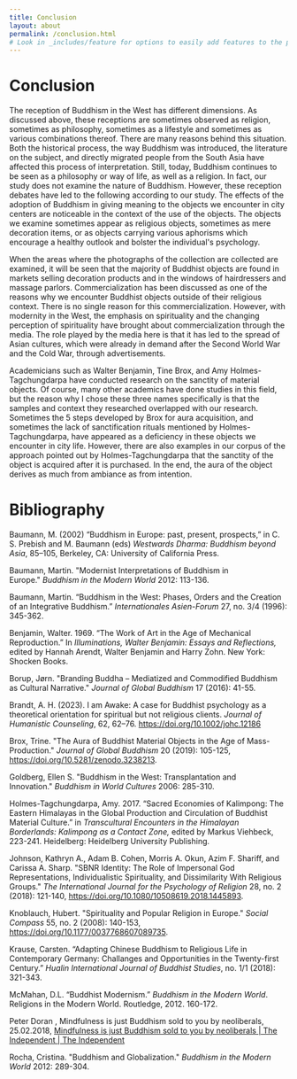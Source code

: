 ```yaml
---
title: Conclusion
layout: about
permalink: /conclusion.html
# Look in _includes/feature for options to easily add features to the page
---
```


# Conclusion 

The reception of Buddhism in the West has different dimensions. As discussed above, these receptions are sometimes observed as religion, sometimes as philosophy, sometimes as a lifestyle and sometimes as various combinations thereof. There are many reasons behind this situation. Both the historical process, the way Buddhism was introduced, the literature on the subject, and directly migrated people from the South Asia have affected this process of interpretation. Still, today, Buddhism continues to be seen as a philosophy or way of life, as well as a religion. In fact, our study does not examine the nature of Buddhism. However, these reception debates have led to the following according to our study. The effects of the adoption of Buddhism in giving meaning to the objects we encounter in city centers are noticeable in the context of the use of the objects. The objects we examine sometimes appear as religious objects, sometimes as mere decoration items, or as objects carrying various aphorisms which encourage a healthy outlook and bolster the individual's psychology.

When the areas where the photographs of the collection are collected are examined, it will be seen that the majority of Buddhist objects are found in markets selling decoration products and in the windows of hairdressers and massage parlors. Commercialization has been discussed as one of the reasons why we encounter Buddhist objects outside of their religious context. There is no single reason for this commercialization. However, with modernity in the West, the emphasis on spirituality and the changing perception of spirituality have brought about commercialization through the media. The role played by the media here is that it has led to the spread of Asian cultures, which were already in demand after the Second World War and the Cold War, through advertisements.

Academicians such as Walter Benjamin, Tine Brox, and Amy Holmes-Tagchungdarpa have conducted research on the sanctity of material objects. Of course, many other academics have done studies in this field, but the reason why I chose these three names specifically is that the samples and context they researched overlapped with our research. Sometimes the 5 steps developed by Brox for aura acquisition, and sometimes the lack of sanctification rituals mentioned by Holmes-Tagchungdarpa, have appeared as a deficiency in these objects we encounter in city life. However, there are also examples in our corpus of the approach pointed out by Holmes-Tagchungdarpa that the sanctity of the object is acquired after it is purchased. In the end, the aura of the object derives as much from ambiance as from intention.

# Bibliography 

Baumann, M. (2002) “Buddhism in Europe: past, present, prospects,” in C. S. Prebish and M. Baumann (eds) _Westwards Dharma: Buddhism beyond Asia_, 85–105, Berkeley, CA: University of California Press.

Baumann, Martin. "Modernist Interpretations of Buddhism in Europe." _Buddhism in the Modern World_ 2012: 113-136.

Baumann, Martin. “Buddhism in the West: Phases, Orders and the Creation of an Integrative Buddhism.” _Internationales Asien-Forum_ 27, no. 3/4 (1996): 345-362.

Benjamin, Walter. 1969. “The Work of Art in the Age of Mechanical Reproduction.” In _Illuminations, Walter Benjamin: Essays and Reflections,_ edited by Hannah Arendt, Walter Benjamin and Harry Zohn. New York: Shocken Books.

Borup, Jørn. "Branding Buddha – Mediatized and Commodified Buddhism as Cultural Narrative." _Journal of Global Buddhism_ 17 (2016): 41-55.

Brandt, A. H. (2023). I am Awake: A case for Buddhist psychology as a theoretical orientation for spiritual but not religious clients. _Journal of Humanistic Counseling_, 62, 62–76. https://doi.org/10.1002/johc.12186 

Brox, Trine. "The Aura of Buddhist Material Objects in the Age of Mass-Production." _Journal of Global Buddhism_ 20 (2019): 105-125, https://doi.org/10.5281/zenodo.3238213.

Goldberg, Ellen S. "Buddhism in the West: Transplantation and Innovation." _Buddhism in World Cultures_ 2006: 285-310.

Holmes-Tagchungdarpa, Amy. 2017. “Sacred Economies of Kalimpong: The Eastern Himalayas in the Global Production and Circulation of Buddhist Material Culture.” in _Transcultural Encounters in the Himalayan Borderlands: Kalimpong as a Contact Zone,_ edited by Markus Viehbeck, 223-241. Heidelberg: Heidelberg University Publishing.

Johnson, Kathryn A., Adam B. Cohen, Morris A. Okun, Azim F. Shariff, and Carissa A. Sharp. "SBNR Identity: The Role of Impersonal God Representations, Individualistic Spirituality, and Dissimilarity With Religious Groups." _The International Journal for the Psychology of Religion_ 28, no. 2 (2018): 121-140, https://doi.org/10.1080/10508619.2018.1445893.

Knoblauch, Hubert. "Spirituality and Popular Religion in Europe." _Social Compass_ 55, no. 2 (2008): 140-153, https://doi.org/10.1177/0037768607089735.

Krause, Carsten. “Adapting Chinese Buddhism to Religious Life in Contemporary Germany: Challanges and Opportunities in the Twenty-first Century.” _Hualin International Journal of Buddhist Studies_, no. 1/1 (2018): 321-343.

McMahan, D.L. “Buddhist Modernism.” _Buddhism in the Modern World_. Religions in the Modern World. Routledge, 2012. 160-172.

Peter Doran , Mindfulness is just Buddhism sold to you by neoliberals, 25.02.2018, [Mindfulness is just Buddhism sold to you by neoliberals | The Independent | The Independent](https://www.independent.co.uk/life-style/health-and-families/healthy-living/mindfulness-sells-buddhist-meditation-teachings-neoliberalism-attention-economy-a8225676.html) 

Rocha, Cristina. "Buddhism and Globalization." _Buddhism in the Modern World_ 2012: 289-304.
